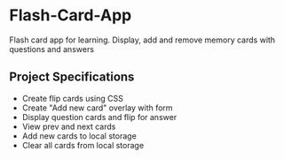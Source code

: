 # Flash-Card-App


Flash card app for learning. Display, add and remove memory cards with questions and answers

## Project Specifications

- Create flip cards using CSS
- Create "Add new card" overlay with form
- Display question cards and flip for answer
- View prev and next cards
- Add new cards to local storage
- Clear all cards from local storage
